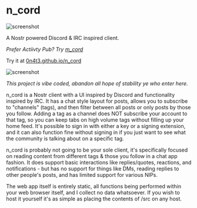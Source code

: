# n_cord

![screenshot](https://raw.githubusercontent.com/0n4t3/n_cord/refs/heads/main/screenshot.avif)

A Nostr powered Discord &amp; IRC inspired client.

*Prefer Actiivty Pub? Try [m_cord](https://github.com/0n4t3/m_cord/)*

Try it at [0n4t3.github.io/n_cord](https://0n4t3.github.io/n_cord/)

![screenshot](https://raw.githubusercontent.com/0n4t3/n_cord/refs/heads/main/screenshot2.avif)

*This project is vibe coded, abandon all hope of stability ye who enter here.*

n_cord is a Nostr client with a UI inspired by Discord and functionality inspired by IRC. It has a chat style layout for posts, allows you to subscribe to "channels" (tags), and then filter between all posts or only posts by those you follow. Adding a tag as a channel does NOT subscribe your account to that tag, so you can keep tabs on high volume tags without filling up your home feed. It's possible to sign in with either a key or a signing extension, and it can also function fine without signing in if you just want to see what the community is talking about on a specific tag.

n_cord is probably not going to be your sole client, it's specifically focused on reading content from different tags & those you follow in a chat app fashion. It does support basic interactions like replies/quotes, reactions, and notifications - but has no support for things like DMs, reading replies to other people's posts, and has limited support for various NIPs.

The web app itself is entirely static, all functions being performed within your web browser itself, and I collect no data whatsoever. If you wish to host it yourself it's as simple as placing the contents of /src on any host.
